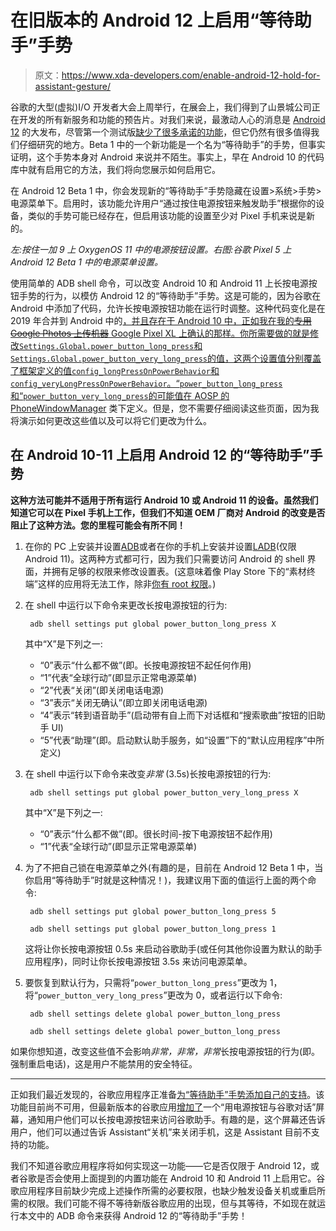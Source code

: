 # 在旧版本的 Android 12 上启用“等待助手”手势

> 原文：<https://www.xda-developers.com/enable-android-12-hold-for-assistant-gesture/>

谷歌的大型(虚拟)I/O 开发者大会上周举行，在展会上，我们得到了山景城公司正在开发的所有新服务和功能的预告片。对我们来说，最激动人心的消息是 [Android 12](https://www.xda-developers.com/android-12/) 的大发布，尽管第一个测试版[缺少了很多承诺的功能](https://www.xda-developers.com/android-12-beta-1-hands-on/)，但它仍然有很多值得我们仔细研究的地方。Beta 1 中的一个新功能是一个名为“等待助手”的手势，但事实证明，这个手势本身对 Android 来说并不陌生。事实上，早在 Android 10 的代码库中就有启用它的方法，我们将向您展示如何启用它。

在 Android 12 Beta 1 中，你会发现新的“等待助手”手势隐藏在设置>系统>手势>电源菜单下。启用时，该功能允许用户“通过按住电源按钮来触发助手”根据你的设备，类似的手势可能已经存在，但启用该功能的设置至少对 Pixel 手机来说是新的。

*左:按住一加 9 上 OxygenOS 11 中的电源按钮设置。右图:谷歌 Pixel 5 上 Android 12 Beta 1 中的电源菜单设置。*

使用简单的 ADB shell 命令，可以改变 Android 10 和 Android 11 上长按电源按钮手势的行为，以模仿 Android 12 的“等待助手”手势。这是可能的，因为谷歌在 Android 中添加了代码，允许长按电源按钮功能在运行时调整。这种代码变化是在 2019 年合并到 Android 中的[，并且存在于 Android 10 中，正如我在我的~~专用 Google Photos 上传机器~~ Google Pixel XL 上确认的那样。你所需要做的就是修改`Settings.Global.power_button_long_press`和`Settings.Global.power_button_very_long_press`的值，这两个设置值分别覆盖了框架定义的值`config_longPressOnPowerBehavior`和`config_veryLongPressOnPowerBehavior`。“`power_button_long_press`和“`power_button_very_long_press`的可能值在 AOSP 的](https://cs.android.com/android/_/android/platform/frameworks/base/+/b458f4eee871292dcd94892cc0700fd7998fc279) [PhoneWindowManager](https://cs.android.com/android/platform/superproject/+/master:frameworks/base/services/core/java/com/android/server/policy/PhoneWindowManager.java) 类下定义。但是，您不需要仔细阅读这些页面，因为我将演示如何更改这些值以及可以将它们更改为什么。

## 在 Android 10-11 上启用 Android 12 的“等待助手”手势

**这种方法可能并不适用于所有运行 Android 10 或 Android 11 的设备。虽然我们知道它可以在 Pixel 手机上工作，但我们不知道 OEM 厂商对 Android 的改变是否阻止了这种方法。您的里程可能会有所不同！**

1.  在你的 PC 上安装并设置[ADB](https://www.xda-developers.com/install-adb-windows-macos-linux/)或者在你的手机上安装并设置[LADB](https://www.xda-developers.com/debloat-your-phone-run-adb-shell-commands-no-root-no-pc/)(仅限 Android 11)。这两种方式都可行，因为我们只需要访问 Android 的 shell 界面，并拥有足够的权限来修改设置表。(这意味着像 Play Store 下的“素材终端”这样的应用将无法工作，除非[你有 root 权限](https://www.xda-developers.com/root/)。)
2.  在 shell 中运行以下命令来更改长按电源按钮的行为:

    ```
     adb shell settings put global power_button_long_press X 
    ```

    其中“X”是下列之一:
    *   “0”表示“什么都不做”(即。长按电源按钮不起任何作用)
    *   “1”代表“全球行动”(即显示正常电源菜单)
    *   “2”代表“关闭”(即关闭电话电源)
    *   “3”表示“关闭无确认”(即立即关闭电话电源)
    *   “4”表示“转到语音助手”(启动带有自上而下对话框和“搜索歌曲”按钮的旧助手 UI)
    *   “5”代表“助理”(即。启动默认助手服务，如“设置”下的“默认应用程序”中所定义)
3.  在 shell 中运行以下命令来改变*非常* (3.5s)长按电源按钮的行为:

    ```
     adb shell settings put global power_button_very_long_press X 
    ```

    其中“X”是下列之一:
    *   “0”表示“什么都不做”(即。很长时间-按下电源按钮不起作用)
    *   “1”代表“全球行动”(即显示正常电源菜单)
4.  为了不把自己锁在电源菜单之外(有趣的是，目前在 Android 12 Beta 1 中，当你启用“等待助手”时就是这种情况！)，我建议用下面的值运行上面的两个命令:

    ```
     adb shell settings put global power_button_long_press 5 
    ```

    ```
     adb shell settings put global power_button_long_press 1 
    ```

    这将让你长按电源按钮 0.5s 来启动谷歌助手(或任何其他你设置为默认的助手应用程序)，同时让你长按电源按钮 3.5s 来访问电源菜单。
5.  要恢复到默认行为，只需将“`power_button_long_press`”更改为 1，将“`power_button_very_long_press`”更改为 0，或者运行以下命令:

    ```
     adb shell settings delete global power_button_long_press 
    ```

    ```
     adb shell settings delete global power_button_long_press 
    ```

如果你想知道，改变这些值不会影响*非常，非常，非常*长按电源按钮的行为(即。强制重启电话)，这是用户不能禁用的安全特征。

* * *

正如我们最近发现的，谷歌应用程序正准备[为“等待助手”手势添加自己的支持](https://www.xda-developers.com/google-app-launch-google-assistant-power-button/)。该功能目前尚不可用，但最新版本的谷歌应用[增加了](https://twitter.com/MishaalRahman/status/1395537577051054081)一个“用电源按钮与谷歌对话”屏幕，通知用户他们可以长按电源按钮来访问谷歌助手。有趣的是，这个屏幕还告诉用户，他们可以通过告诉 Assistant“关机”来关闭手机，这是 Assistant 目前不支持的功能。

我们不知道谷歌应用程序将如何实现这一功能——它是否仅限于 Android 12，或者谷歌是否会使用上面提到的内置功能在 Android 10 和 Android 11 上启用它。谷歌应用程序目前缺少完成上述操作所需的必要权限，也缺少触发设备关机或重启所需的权限。我们可能不得不等待新版谷歌应用的出现，但与其等待，不如现在就运行本文中的 ADB 命令来获得 Android 12 的“等待助手”手势！